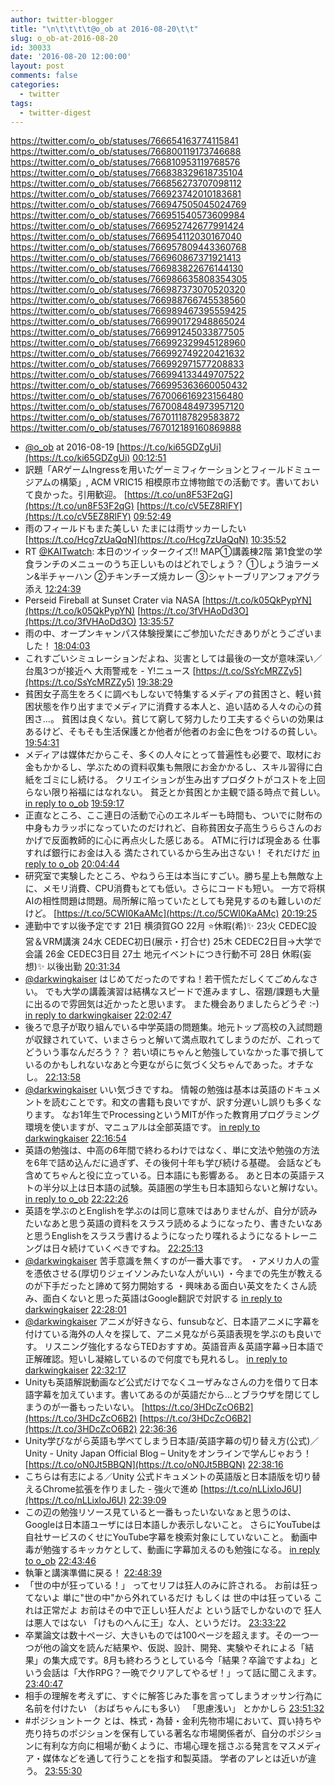 ```yaml
---
author: twitter-blogger
title: "\n\t\t\t\t@o_ob at 2016-08-20\t\t"
slug: o_ob-at-2016-08-20
id: 30033
date: '2016-08-20 12:00:00'
layout: post
comments: false
categories:
  - twitter
tags:
  - twitter-digest
---
```


https://twitter.com/o_ob/statuses/766654163774115841 https://twitter.com/o_ob/statuses/766800119173746688 https://twitter.com/o_ob/statuses/766810953119768576 https://twitter.com/o_ob/statuses/766838329618735104 https://twitter.com/o_ob/statuses/766856273707098112 https://twitter.com/o_ob/statuses/766923742010183681 https://twitter.com/o_ob/statuses/766947505045024769 https://twitter.com/o_ob/statuses/766951540573609984 https://twitter.com/o_ob/statuses/766952742677991424 https://twitter.com/o_ob/statuses/766954112030167040 https://twitter.com/o_ob/statuses/766957809443360768 https://twitter.com/o_ob/statuses/766960867371921413 https://twitter.com/o_ob/statuses/766983822676144130 https://twitter.com/o_ob/statuses/766986635808354305 https://twitter.com/o_ob/statuses/766987373070520320 https://twitter.com/o_ob/statuses/766988766745538560 https://twitter.com/o_ob/statuses/766989467395559425 https://twitter.com/o_ob/statuses/766990172948865024 https://twitter.com/o_ob/statuses/766991245033877505 https://twitter.com/o_ob/statuses/766992329945128960 https://twitter.com/o_ob/statuses/766992749220421632 https://twitter.com/o_ob/statuses/766992971577208833 https://twitter.com/o_ob/statuses/766994133449707522 https://twitter.com/o_ob/statuses/766995363660050432 https://twitter.com/o_ob/statuses/767006616923156480 https://twitter.com/o_ob/statuses/767008484973957120 https://twitter.com/o_ob/statuses/767011187829583872 https://twitter.com/o_ob/statuses/767012189160869888  

*   [@o_ob](https://twitter.com/o_ob) at 2016-08-19 [https://t.co/ki65GDZgUi](https://t.co/ki65GDZgUi) [00:12:51](https://twitter.com/o_ob/statuses/766654163774115841)
*   訳題「ARゲームIngressを用いたゲーミフィケーションとフィールドミュージアムの構築」, ACM VRIC15 相模原市立博物館での活動です。書いておいて良かった。引用歓迎。 [https://t.co/un8F53F2qG](https://t.co/un8F53F2qG) [https://t.co/cV5EZ8RlFY](https://t.co/cV5EZ8RlFY) [09:52:49](https://twitter.com/o_ob/statuses/766800119173746688)
*   雨のフィールドもまた美しい たまには雨サッカーしたい [https://t.co/Hcg7zUaQqN](https://t.co/Hcg7zUaQqN) [10:35:52](https://twitter.com/o_ob/statuses/766810953119768576)
*   RT [@KAITwatch](https://twitter.com/KAITwatch): 本日のツイッタークイズ‼︎ MAP①講義棟2階 第1食堂の学食ランチのメニューのうち正しいものはどれでしょう？ ①しょう油ラーメン&半チャーハン ②チキンチーズ焼カレー ③シャトーブリアンフォアグラ添え [12:24:39](https://twitter.com/o_ob/statuses/766838329618735104)
*   Perseid Fireball at Sunset Crater via NASA [https://t.co/k05QkPypYN](https://t.co/k05QkPypYN) [https://t.co/3fVHAoDd3O](https://t.co/3fVHAoDd3O) [13:35:57](https://twitter.com/o_ob/statuses/766856273707098112)
*   雨の中、オープンキャンパス体験授業にご参加いただきありがとうございました！ [18:04:03](https://twitter.com/o_ob/statuses/766923742010183681)
*   これすごいシミュレーションだよね、災害としては最後の一文が意味深い／台風3つが接近へ 大雨警戒を - Y!ニュース [https://t.co/SsYcMRZZy5](https://t.co/SsYcMRZZy5) [19:38:29](https://twitter.com/o_ob/statuses/766947505045024769)
*   貧困女子高生をろくに調べもしないで特集するメディアの貧困さと、軽い貧困状態を作り出すまでメディアに消費する本人と、追い詰める人々の心の貧困さ...。 貧困は良くない。貧じて窮して努力したり工夫するぐらいの効果はあるけど、そもそも生活保護とか他者が他者のお金に色をつけるの貧しい。 [19:54:31](https://twitter.com/o_ob/statuses/766951540573609984)
*   メディアは媒体だからこそ、多くの人々にとって普遍性も必要で、取材にお金もかかるし、学ぶための資料収集も無限にお金かかるし、スキル習得に白紙をゴミにし続ける。 クリエイションが生み出すプロダクトがコストを上回らない限り裕福にはなれない。 貧乏とか貧困とか主観で語る時点で貧しい。 [in reply to o_ob](https://twitter.com/o_ob/statuses/766951540573609984) [19:59:17](https://twitter.com/o_ob/statuses/766952742677991424)
*   正直なところ、ここ連日の活動で心のエネルギーも時間も、ついでに財布の中身もカラッポになっていたのだけれど、自称貧困女子高生うららさんのおかげで反面教師的に心に再点火した感じある。 ATMに行けば現金ある 仕事すれば銀行にお金は入る 満たされているから生み出さない！ それだけだ [in reply to o_ob](https://twitter.com/o_ob/statuses/766952742677991424) [20:04:44](https://twitter.com/o_ob/statuses/766954112030167040)
*   研究室で実験したところ、やねうら王は本当にすごい。勝ち星上も無敵な上に、メモリ消費、CPU消費もとても低い。さらにコードも短い。 一方で将棋AIの相性問題は問題。局所解に陥っていたとしても発見するのも難しいのだけど。 [https://t.co/5CWI0KaAMc](https://t.co/5CWI0KaAMc) [20:19:25](https://twitter.com/o_ob/statuses/766957809443360768)
*   連勤中です以後予定です 21日 横須賀GO 22月 ⭐️休暇(希)✨ 23火 CEDEC設営＆VRM講演 24水 CEDEC初日(展示・打合せ) 25木 CEDEC2日目→大学で会議 26金 CEDEC3日目 27土 地元イベントにつき行動不可 28日 休暇(妄想)✨ 以後出勤 [20:31:34](https://twitter.com/o_ob/statuses/766960867371921413)
*   [@darkwingkaiser](https://twitter.com/darkwingkaiser) はじめてだったのですね！若干慌ただしくてごめんなさい。 でも大学の講義演習は結構なスピードで進みますし、宿題/課題も大量に出るので雰囲気は近かったと思います。 また機会ありましたらどうぞ :-) [in reply to darkwingkaiser](https://twitter.com/darkwingkaiser/statuses/766981575368056832) [22:02:47](https://twitter.com/o_ob/statuses/766983822676144130)
*   後ろで息子が取り組んでいる中学英語の問題集。地元トップ高校の入試問題が収録されていて、いまさらっと解いて満点取れてしまうのだが、これってどういう事なんだろう？？ 若い頃にちゃんと勉強していなかった事で損しているのかもしれないなあと今更ながらに気づく父ちゃんであった。オチなし。 [22:13:58](https://twitter.com/o_ob/statuses/766986635808354305)
*   [@darkwingkaiser](https://twitter.com/darkwingkaiser) いい気づきですね。 情報の勉強は基本は英語のドキュメントを読むことです。和文の書籍も良いですが、訳す分遅いし誤りも多くなります。 なお1年生でProcessingというMITが作った教育用プログラミング環境を使いますが、マニュアルは全部英語です。 [in reply to darkwingkaiser](https://twitter.com/darkwingkaiser/statuses/766984734249357312) [22:16:54](https://twitter.com/o_ob/statuses/766987373070520320)
*   英語の勉強は、中高の6年間で終わるわけではなく、単に文法や勉強の方法を6年で詰め込んだに過ぎず、その後何十年も学び続ける基礎。 会話なども含めてちゃんと役に立っている。日本語にも影響ある。 あと日本の英語テストの半分以上は日本語の試験。英語圏の学生も日本語知らないと解けない。 [in reply to o_ob](https://twitter.com/o_ob/statuses/766986635808354305) [22:22:26](https://twitter.com/o_ob/statuses/766988766745538560)
*   英語を学ぶのとEnglishを学ぶのは同じ意味ではありませんが、自分が読みたいなあと思う英語の資料をスラスラ読めるようになったり、書きたいなあと思うEnglishをスラスラ書けるようになったり喋れるようになるトレーニングは日々続けていくべきですね。 [22:25:13](https://twitter.com/o_ob/statuses/766989467395559425)
*   [@darkwingkaiser](https://twitter.com/darkwingkaiser) 苦手意識を無くすのが一番大事です。 ・アメリカ人の霊を憑依させる(厚切りジェイソンみたいな人がいい) ・今までの先生が教えるのが下手だったと諦めて努力開始する ・興味ある面白い英文をたくさん読み、面白くないと思った英語はGoogle翻訳で対訳する [in reply to darkwingkaiser](https://twitter.com/darkwingkaiser/statuses/766988071791308801) [22:28:01](https://twitter.com/o_ob/statuses/766990172948865024)
*   [@darkwingkaiser](https://twitter.com/darkwingkaiser) アニメが好きなら、funsubなど、日本語アニメに字幕を付けている海外の人々を探して、アニメ見ながら英語表現を学ぶのも良いです。 リスニング強化するならTEDおすすめ。英語音声＆英語字幕→日本語で正解確認。短いし凝縮しているので何度でも見れるし。 [in reply to darkwingkaiser](https://twitter.com/darkwingkaiser/statuses/766988071791308801) [22:32:17](https://twitter.com/o_ob/statuses/766991245033877505)
*   Unityも英語解説動画など公式だけでなくユーザみなさんの力を借りて日本語字幕を加えています。書いてあるのが英語だから...とブラウザを閉じてしまうのが一番もったいない。 [https://t.co/3HDcZcO6B2](https://t.co/3HDcZcO6B2) [https://t.co/3HDcZcO6B2](https://t.co/3HDcZcO6B2) [22:36:36](https://twitter.com/o_ob/statuses/766992329945128960)
*   Unity学びながら英語も学べてしまう日本語/英語字幕の切り替え方(公式)／Unity - Unity Japan Official Blog – Unityをオンラインで学んじゃおう！ [https://t.co/oN0Jt5BBQN](https://t.co/oN0Jt5BBQN) [22:38:16](https://twitter.com/o_ob/statuses/766992749220421632)
*   こちらは有志による／Unity 公式ドキュメントの英語版と日本語版を切り替えるChrome拡張を作りました - 強火で進め [https://t.co/nLLixloJ6U](https://t.co/nLLixloJ6U) [22:39:09](https://twitter.com/o_ob/statuses/766992971577208833)
*   この辺の勉強リソース見ていると一番もったいないなぁと思うのは、Googleは日本語ユーザには日本語しか表示しないこと。 さらにYouTubeは自社サービスのくせにYouTube字幕を検索対象にしていないこと。 動画中毒が勉強するキッカケとして、動画に字幕加えるのも勉強になる。 [in reply to o_ob](https://twitter.com/o_ob/statuses/766992749220421632) [22:43:46](https://twitter.com/o_ob/statuses/766994133449707522)
*   執筆と講演準備に戻る！ [22:48:39](https://twitter.com/o_ob/statuses/766995363660050432)
*   「世の中が狂っている！」 ってセリフは狂人のみに許される。 お前は狂ってないよ 単に"世の中"から外れているだけ もしくは 世の中は狂っている これは正常だよ お前はその中で正しい狂人だよ という話でしかないので 狂人は悪人ではない 「けものへんに王」な人、というだけ。 [23:33:22](https://twitter.com/o_ob/statuses/767006616923156480)
*   卒業論文は数十ページ、大きいものでは100ページを超えます。その一つ一つが他の論文を読んだ結果や、仮説、設計、開発、実験やそれによる「結果」の集大成です。8月も終わろうとしている今「結果？卒論ですよね」という会話は「大作RPG？一晩でクリアしてやるぜ！」って話に聞こえます。 [23:40:47](https://twitter.com/o_ob/statuses/767008484973957120)
*   相手の理解を考えずに、すぐに解答じみた事を言ってしまうオッサン行為に名前を付けたい （おばちゃんにも多い） 「思慮浅い」 とかかしら [23:51:32](https://twitter.com/o_ob/statuses/767011187829583872)
*   #ポジショントーク とは、株式・為替・金利先物市場において、買い持ちや売り持ちのポジションを保有している著名な市場関係者が、自分のポジションに有利な方向に相場が動くように、市場心理を揺さぶる発言をマスメディア・媒体などを通して行うことを指す和製英語。 学者のアレとは近いが違う。 [23:55:30](https://twitter.com/o_ob/statuses/767012189160869888)